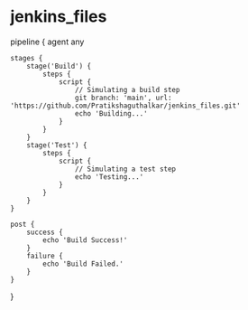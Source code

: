 # jenkins_files

pipeline {
    agent any

    stages {
        stage('Build') {
            steps {
                script {
                    // Simulating a build step
                    git branch: 'main', url: 'https://github.com/Pratikshaguthalkar/jenkins_files.git'
                    echo 'Building...'
                }
            }
        }
        stage('Test') {
            steps {
                script {
                    // Simulating a test step
                    echo 'Testing...'
                }
            }
        }
    }

    post {
        success {
            echo 'Build Success!'
        }
        failure {
            echo 'Build Failed.'
        }
    }
}